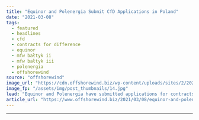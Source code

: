 ```yaml
---
title: "Equinor and Polenergia Submit CfD Applications in Poland"
date: "2021-03-08"
tags: 
  - featured
  - headlines
  - cfd
  - contracts for difference
  - equinor
  - mfw bałtyk ii
  - mfw bałtyk iii
  - polenergia
  - offshorewind
source: "offshorewind"
image_url: "https://cdn.offshorewind.biz/wp-content/uploads/sites/2/2021/03/08084003/Equinor-and-Polenergia-Submit-CfD-Applications-in-Poland.jpg"
image_fp: "/assets/img/post_thumbnails/14.jpg"
lead: "Equinor and Polenergia have submitted applications for contracts for difference (CfD) for MFW Bałtyk"
article_url: "https://www.offshorewind.biz/2021/03/08/equinor-and-polenergia-submit-cfd-applications-in-poland/"
---
```


---
